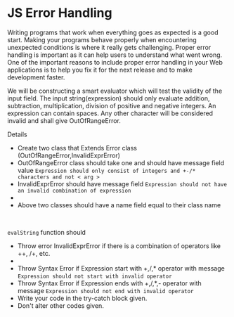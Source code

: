 # JS Error Handling

Writing programs that work when everything goes as expected is a good start. Making your programs behave properly when encountering unexpected conditions is where it really gets challenging. Proper error handling is important as it can help users to understand what went wrong. One of the important reasons to include proper error handling in your Web applications is to help you fix it for the next release and to make development faster.
 
We will be constructing a smart evaluator which will test the validity of the input field. The input string(expression) should only evaluate addition, subtraction, multiplication, division of positive and negative integers. An expression can contain spaces. Any other character will be considered invalid and shall give OutOfRangeError.
 
 Details
 
 <ul>
 <li>Create two class that Extends Error class (OutOfRangeError,InvalidExprError)</li>
 <li>OutOfRangeError class should take one and should have message field value <code>Expression should only consist of integers and +-/* characters and not &lt arg &gt</code></li>
 <li>InvalidExprError should have message field <code>Expression should not have an invalid combination of expression</code><li>
 <li>Above two classes should have a name field equal to their class name</li>
 </ul>
 <br>
 
```evalString``` function should 

<ul>

<li>Throw error InvalidExprError if there is a combination of operators like ++, /+, etc.<li>
      
<li>Throw Syntax Error if Expression start with +,/,* operator with message <code>Expression should not start with invalid operator</code></li>
      
<li>Throw Syntax Error if Expression ends with +,/,*,- operator with message <code>Expression should not end with invalid operator</code></li>
      
<li>Write your code in the try-catch block given.</li>

<li>Don't alter other codes given.</li>

</ul>
